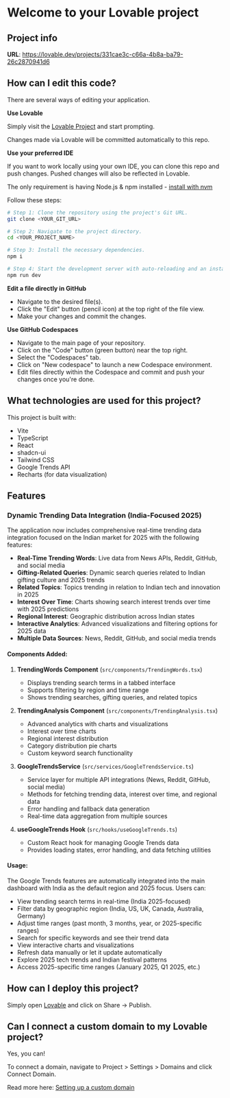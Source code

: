 # Welcome to your Lovable project

## Project info

**URL**: https://lovable.dev/projects/331cae3c-c66a-4b8a-ba79-26c2870941d6

## How can I edit this code?

There are several ways of editing your application.

**Use Lovable**

Simply visit the [Lovable Project](https://lovable.dev/projects/331cae3c-c66a-4b8a-ba79-26c2870941d6) and start prompting.

Changes made via Lovable will be committed automatically to this repo.

**Use your preferred IDE**

If you want to work locally using your own IDE, you can clone this repo and push changes. Pushed changes will also be reflected in Lovable.

The only requirement is having Node.js & npm installed - [install with nvm](https://github.com/nvm-sh/nvm#installing-and-updating)

Follow these steps:

```sh
# Step 1: Clone the repository using the project's Git URL.
git clone <YOUR_GIT_URL>

# Step 2: Navigate to the project directory.
cd <YOUR_PROJECT_NAME>

# Step 3: Install the necessary dependencies.
npm i

# Step 4: Start the development server with auto-reloading and an instant preview.
npm run dev
```

**Edit a file directly in GitHub**

- Navigate to the desired file(s).
- Click the "Edit" button (pencil icon) at the top right of the file view.
- Make your changes and commit the changes.

**Use GitHub Codespaces**

- Navigate to the main page of your repository.
- Click on the "Code" button (green button) near the top right.
- Select the "Codespaces" tab.
- Click on "New codespace" to launch a new Codespace environment.
- Edit files directly within the Codespace and commit and push your changes once you're done.

## What technologies are used for this project?

This project is built with:

- Vite
- TypeScript
- React
- shadcn-ui
- Tailwind CSS
- Google Trends API
- Recharts (for data visualization)

## Features

### Dynamic Trending Data Integration (India-Focused 2025)

The application now includes comprehensive real-time trending data integration focused on the Indian market for 2025 with the following features:

- **Real-Time Trending Words**: Live data from News APIs, Reddit, GitHub, and social media
- **Gifting-Related Queries**: Dynamic search queries related to Indian gifting culture and 2025 trends
- **Related Topics**: Topics trending in relation to Indian tech and innovation in 2025
- **Interest Over Time**: Charts showing search interest trends over time with 2025 predictions
- **Regional Interest**: Geographic distribution across Indian states
- **Interactive Analytics**: Advanced visualizations and filtering options for 2025 data
- **Multiple Data Sources**: News, Reddit, GitHub, and social media trends

#### Components Added:

1. **TrendingWords Component** (`src/components/TrendingWords.tsx`)
   - Displays trending search terms in a tabbed interface
   - Supports filtering by region and time range
   - Shows trending searches, gifting queries, and related topics

2. **TrendingAnalysis Component** (`src/components/TrendingAnalysis.tsx`)
   - Advanced analytics with charts and visualizations
   - Interest over time charts
   - Regional interest distribution
   - Category distribution pie charts
   - Custom keyword search functionality

3. **GoogleTrendsService** (`src/services/GoogleTrendsService.ts`)
   - Service layer for multiple API integrations (News, Reddit, GitHub, social media)
   - Methods for fetching trending data, interest over time, and regional data
   - Error handling and fallback data generation
   - Real-time data aggregation from multiple sources

4. **useGoogleTrends Hook** (`src/hooks/useGoogleTrends.ts`)
   - Custom React hook for managing Google Trends data
   - Provides loading states, error handling, and data fetching utilities

#### Usage:

The Google Trends features are automatically integrated into the main dashboard with India as the default region and 2025 focus. Users can:

- View trending search terms in real-time (India 2025-focused)
- Filter data by geographic region (India, US, UK, Canada, Australia, Germany)
- Adjust time ranges (past month, 3 months, year, or 2025-specific ranges)
- Search for specific keywords and see their trend data
- View interactive charts and visualizations
- Refresh data manually or let it update automatically
- Explore 2025 tech trends and Indian festival patterns
- Access 2025-specific time ranges (January 2025, Q1 2025, etc.)

## How can I deploy this project?

Simply open [Lovable](https://lovable.dev/projects/331cae3c-c66a-4b8a-ba79-26c2870941d6) and click on Share -> Publish.

## Can I connect a custom domain to my Lovable project?

Yes, you can!

To connect a domain, navigate to Project > Settings > Domains and click Connect Domain.

Read more here: [Setting up a custom domain](https://docs.lovable.dev/tips-tricks/custom-domain#step-by-step-guide)
